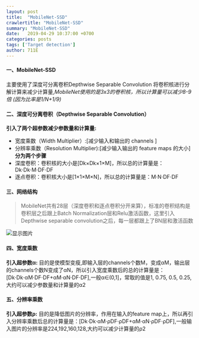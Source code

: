 ```yaml
---
layout: post
title:  "MobileNet-SSD"
crawlertitle: "MobileNet-SSD"
summary: "MobileNet-SSD"
date:   2019-04-29 10:37:00 +0700
categories: posts
tags: ['Target detection']
author: 711E
---
```


#### 一、MobileNet-SSD
主要使用了深度可分离卷积Depthwise Separable Convolution 将卷积核进行分解计算来减少计算量,*MobileNet使用的是3x3的卷积核，所以计算量可以减少8-9倍 (因为比率是1/N+1/9)*

#### 二、深度可分离卷积（Depthwise Separable Convolution）
**引入了两个超参数减少参数量和计算量:**
 * 宽度乘数（Width Multiplier）:[减少输入和输出的 channels ]
 * 分辨率乘数（Resolution Multiplier):[减少输入输出的 feature maps 的大小]
**分为两个步骤**
 * 深度卷积：卷积核的大小是[Dk×Dk×1×M]，所以总的计算量是：Dk⋅Dk⋅M⋅DF⋅DF
 * 逐点卷积：卷积核大小是[1×1×M×N]，所以总的计算量是：M⋅N⋅DF⋅DF

#### 三、网络结构
>MobileNet共有28层（深度卷积和逐点卷积分开来算），标准的卷积结构是卷积层之后跟上Batch Normalization层和Relu激活函数，这里引入Depthwise separable convolution之后，每一层都跟上了BN层和激活函数

![显示图片](http://711e.github.io/assets/images/18_structure.png)

#### 四、宽度乘数
**引入超参数α:**
    目的是使模型变瘦,即输入层的channels个数M，变成αM，输出层的channels个数N变成了αN，所以引入宽度乘数后的总的计算量是：[Dk⋅Dk⋅αM⋅DF⋅DF+αM⋅αN⋅DF⋅DF],一般α∈(0,1]，常取的值是1, 0.75, 0.5, 0.25,大约可以减少参数量和计算量的α2

#### 五、分辨率乘数
**引入超参数ρ:**
    目的是降低图片的分辨率，作用在输入的feature map上，所以再引入分辨率乘数后总的计算量是：[Dk⋅Dk⋅αM⋅ρDF⋅ρDF+αM⋅αN⋅ρDF⋅ρDF],一般输入图片的分辨率是224,192,160,128,大约可以减少计算量的ρ2
